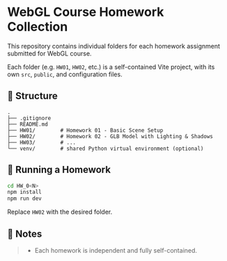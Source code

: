 # WebGL Course Homework Collection

This repository contains individual folders for each homework assignment submitted for WebGL course.

Each folder (e.g. `HW01`, `HW02`, etc.) is a self-contained Vite project, with its own `src`, `public`, and configuration files.

## 📁 Structure

```
.
├── .gitignore
├── README.md
├── HW01/        # Homework 01 - Basic Scene Setup
├── HW02/        # Homework 02 - GLB Model with Lighting & Shadows
├── HW03/        # ...
└── venv/        # shared Python virtual environment (optional)
```

## 🚀 Running a Homework

```bash
cd HW_0<N>
npm install
npm run dev
```

Replace `HW02` with the desired folder.

## 🧠 Notes

> * Each homework is independent and fully self-contained.